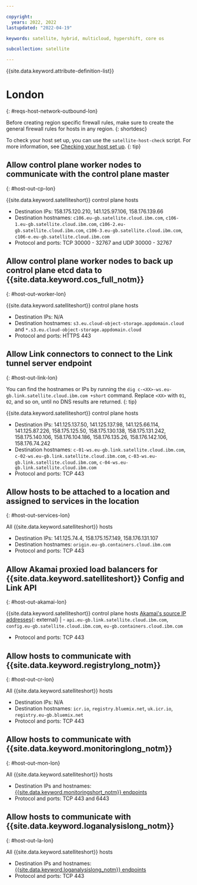 ```yaml
---

copyright:
  years: 2022, 2022
lastupdated: "2022-04-19"

keywords: satellite, hybrid, multicloud, hypershift, core os

subcollection: satellite

---
```


{{site.data.keyword.attribute-definition-list}}

# London
{: #reqs-host-network-outbound-lon}

Before creating region specific firewall rules, make sure to create the general firewall rules for hosts in any region.
{: shortdesc}


To check your host set up, you can use the `satellite-host-check` script. For more information, see [Checking your host set up](/docs/satellite?topic=satellite-host-network-check).
{: tip}


## Allow control plane worker nodes to communicate with the control plane master
{: #host-out-cp-lon}

{{site.data.keyword.satelliteshort}} control plane hosts
* Destination IPs: 158.175.120.210, 141.125.97.106, 158.176.139.66  
* Destination hostnames:  `c106.eu-gb.satellite.cloud.ibm.com`, `c106-1.eu-gb.satellite.cloud.ibm.com`, `c106-2.eu-gb.satellite.cloud.ibm.com`, `c106-3.eu-gb.satellite.cloud.ibm.com`, `c106-e.eu-gb.satellite.cloud.ibm.com` 
* Protocol and ports: TCP 30000 - 32767 and UDP 30000 - 32767

## Allow control plane worker nodes to back up control plane etcd data to {{site.data.keyword.cos_full_notm}}
{: #host-out-worker-lon}

{{site.data.keyword.satelliteshort}} control plane hosts
* Destination IPs: N/A
* Destination hostnames: `s3.eu.cloud-object-storage.appdomain.cloud` and `*.s3.eu.cloud-object-storage.appdomain.cloud`
* Protocol and ports: HTTPS 443

## Allow Link connectors to connect to the Link tunnel server endpoint
{: #host-out-link-lon}

You can find the hostnames or IPs by running the `dig c-<XX>-ws.eu-gb.link.satellite.cloud.ibm.com +short` command. Replace `<XX>` with `01`, `02`, and so on, until no DNS results are returned.
{: tip}

{{site.data.keyword.satelliteshort}} control plane hosts
* Destination IPs: 141.125.137.50, 141.125.137.98, 141.125.66.114, 141.125.87.226, 158.175.125.50, 158.175.130.138, 158.175.131.242, 158.175.140.106, 158.176.104.186, 158.176.135.26, 158.176.142.106, 158.176.74.242
* Destination hostnames: `c-01-ws.eu-gb.link.satellite.cloud.ibm.com`, `c-02-ws.eu-gb.link.satellite.cloud.ibm.com`, `c-03-ws.eu-gb.link.satellite.cloud.ibm.com`, `c-04-ws.eu-gb.link.satellite.cloud.ibm.com`
* Protocol and ports: TCP 443

## Allow hosts to be attached to a location and assigned to services in the location
{: #host-out-services-lon}

All {{site.data.keyword.satelliteshort}} hosts
* Destination IPs: 141.125.74.4, 158.175.157.149,  158.176.131.107  
* Destination hostnames: `origin.eu-gb.containers.cloud.ibm.com`
* Protocol and ports: TCP 443

## Allow Akamai proxied load balancers for {{site.data.keyword.satelliteshort}} Config and Link API
{: #host-out-akamai-lon}

{{site.data.keyword.satelliteshort}} control plane hosts
 [Akamai's source IP addresses](https://github.com/IBM-Cloud/kube-samples/tree/master/akamai/gtm-liveness-test){: external}  |  - `api.eu-gb.link.satellite.cloud.ibm.com`, `config.eu-gb.satellite.cloud.ibm.com`, `eu-gb.containers.cloud.ibm.com` 
* Protocol and ports: TCP 443

## Allow hosts to communicate with {{site.data.keyword.registrylong_notm}}
{: #host-out-cr-lon}

All {{site.data.keyword.satelliteshort}} hosts
* Destination IPs: N/A 
* Destination hostnames: `icr.io`, `registry.bluemix.net`, `uk.icr.io`, `registry.eu-gb.bluemix.net`
* Protocol and ports: TCP 443

## Allow hosts to communicate with {{site.data.keyword.monitoringlong_notm}}
{: #host-out-mon-lon}

All {{site.data.keyword.satelliteshort}} hosts
* Destination IPs and hostnames: [{{site.data.keyword.monitoringshort_notm}} endpoints](/docs/monitoring?topic=monitoring-endpoints)
* Protocol and ports: TCP 443 and 6443

## Allow hosts to communicate with {{site.data.keyword.loganalysislong_notm}}
{: #host-out-la-lon}

All {{site.data.keyword.satelliteshort}} hosts
* Destination IPs and hostnames: [{{site.data.keyword.loganalysislong_notm}} endpoints](/docs/log-analysis?topic=log-analysis-endpoints#endpoints_api_public)
* Protocol and ports: TCP 443


